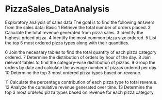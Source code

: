 # PizzaSales_DataAnalysis
Exploratory analysis of sales data
The goal is to find the following answers from the sales data:
Basic
1	Retrieve the total number of orders placed.
2	Calculate the total revenue generated from pizza sales.
3	Identify the highest-priced pizza.
4	Identify the most common pizza size ordered.
5	List the top 5 most ordered pizza types along with their quantities.
	
6 Join the necessary tables to find the total quantity of each pizza category ordered.
7	Determine the distribution of orders by hour of the day.
8	Join relevant tables to find the category-wise distribution of pizzas.
9	Group the orders by date and calculate the average number of pizzas ordered per day.
10	Determine the top 3 most ordered pizza types based on revenue.
		
11	Calculate the percentage contribution of each pizza type to total revenue.
12	Analyze the cumulative revenue generated over time.
13	Determine the top 3 most ordered pizza types based on revenue for each pizza category.
